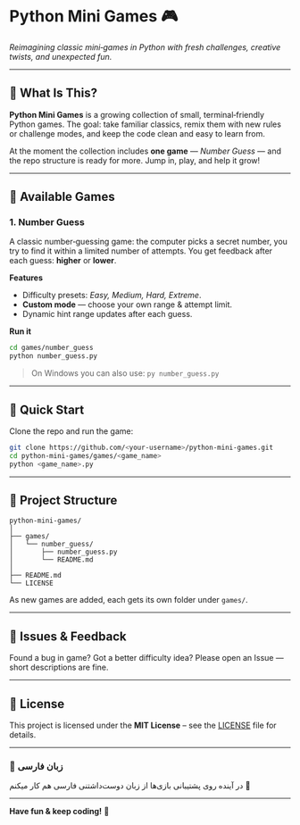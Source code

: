 # Python Mini Games 🎮

*Reimagining classic mini‑games in Python with fresh challenges, creative twists, and unexpected fun.*

---

## 🎯 What Is This?

**Python Mini Games** is a growing collection of small, terminal‑friendly Python games. The goal: take familiar classics, remix them with new rules or challenge modes, and keep the code clean and easy to learn from.

At the moment the collection includes **one game** — *Number Guess* — and the repo structure is ready for more. Jump in, play, and help it grow!

---

## 🎲 Available Games

### 1. Number Guess

A classic number‑guessing game: the computer picks a secret number, you try to find it within a limited number of attempts. You get feedback after each guess: **higher** or **lower**.

**Features**

- Difficulty presets: *Easy, Medium, Hard, Extreme*.
- **Custom mode** — choose your own range & attempt limit.
- Dynamic hint range updates after each guess.

**Run it**

```bash
cd games/number_guess
python number_guess.py
```

> On Windows you can also use: `py number_guess.py`

---

## 🚀 Quick Start

Clone the repo and run the game:

```bash
git clone https://github.com/<your-username>/python-mini-games.git
cd python-mini-games/games/<game_name>
python <game_name>.py
```

---

<!--
## 🛠 Requirements
-->

## 📂 Project Structure

```
python-mini-games/
│
├── games/
│   └── number_guess/
│       ├── number_guess.py
│       └── README.md
│
├── README.md
└── LICENSE
```

As new games are added, each gets its own folder under `games/`.

---

<!--
## 🤝 Contributing
 -->

## 🐛 Issues & Feedback

Found a bug in game? Got a better difficulty idea? Please open an Issue — short descriptions are fine.

---

## 📜 License

This project is licensed under the **MIT License** – see the [LICENSE](LICENSE) file for details.

---

### 💬 زبان‌ فارسی
در آینده روی پشتیبانی بازی‌ها از زبان دوست‌داشتنی فارسی هم کار میکنم 🤍

---


**Have fun & keep coding!** 🎉

